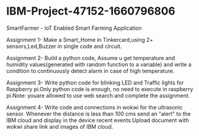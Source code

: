 # IBM-Project-47152-1660796806
SmartFarmer - IoT Enabled Smart Farming Application

Assignment 1- Make a Smart_Home in Tinkercard,using 2+ sensors,Led,Buzzer in single code and circuit. 

Assignment 2- Build a python code, Assume u get temperature and humidity values(generated with random 
function to a variable) and write a condition to continuously detect alarm in case of high temperature. 

Assignment 3- Write python code for blinking LED and Traffic lights for Raspberry pi.Only python code 
is enough, no need to execute in raspberry pi.Note: youare allowed to use web search and complete the
assignment. 

Assignment 4- Write code and connections in wokwi for the ultrasonic sensor. Whenever the distance is 
less than 100 cms send an "alert" to the IBM cloud and display in the device recent events.Upload 
document with wokwi share link and images of IBM cloud.
